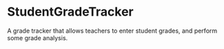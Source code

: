 # StudentGradeTracker
A grade tracker that allows teachers to enter student grades, and perform some grade analysis.
